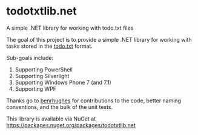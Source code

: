 todotxtlib.net
===============================

A simple .NET library for working with todo.txt files

The goal of this project is to provide a simple .NET library for working with tasks stored in the [todo.txt](https://github.com/ginatrapani/todo.txt-cli/wiki/The-Todo.txt-Format) format. 

Sub-goals include:

1. Supporting PowerShell
2. Supporting Silverlight
3. Supporting Windows Phone 7 (and 7.1)
4. Supporting WPF

Thanks go to [benrhughes](https://github.com/benrhughes) for contributions to the code, better naming conventions, and the bulk of the unit tests.

This library is available via NuGet at https://packages.nuget.org/packages/todotxtlib.net
